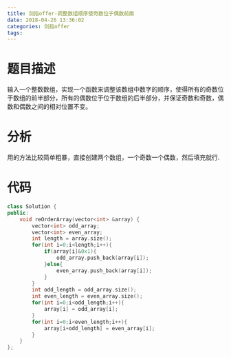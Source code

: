 ```yaml
---
title: 剑指offer-调整数组顺序使奇数位于偶数前面
date: 2018-04-26 13:36:02
categories: 剑指offer
tags: 
---
```


# 题目描述
输入一个整数数组，实现一个函数来调整该数组中数字的顺序，使得所有的奇数位于数组的前半部分，所有的偶数位于位于数组的后半部分，并保证奇数和奇数，偶数和偶数之间的相对位置不变。

<!--more-->

# 分析
用的方法比较简单粗暴，直接创建两个数组，一个奇数一个偶数，然后填充就行.
# 代码

```C++
class Solution {
public:
    void reOrderArray(vector<int> &array) {
        vector<int> odd_array;
        vector<int> even_array;
        int length = array.size();
        for(int i=0;i<length;i++){
            if(array[i]&0x1){
                odd_array.push_back(array[i]);
            }else{
                even_array.push_back(array[i]);
            }
        }
        int odd_length = odd_array.size();
        int even_length = even_array.size();
        for(int i=0;i<odd_length;i++){
            array[i] = odd_array[i];
        }
        for(int i=0;i<even_length;i++){
            array[i+odd_length] = even_array[i];
        }
    }
};
```
